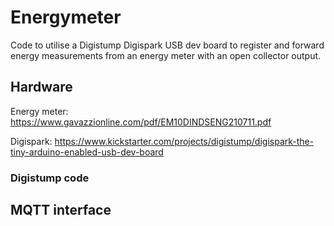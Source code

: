 # Energymeter

Code to utilise a Digistump Digispark USB dev board to register and forward energy measurements from an energy meter with an open collector output.

## Hardware

Energy meter: https://www.gavazzionline.com/pdf/EM10DINDSENG210711.pdf

Digispark: https://www.kickstarter.com/projects/digistump/digispark-the-tiny-arduino-enabled-usb-dev-board


### Digistump code

## MQTT interface
